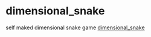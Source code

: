 # dimensional_snake
self maked dimensional snake game
[dimensional_snake](https://justnahan.github.io/dimensional_snake/)
